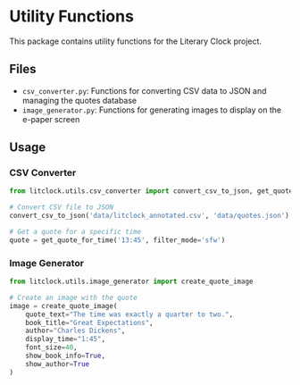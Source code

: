 # Utility Functions

This package contains utility functions for the Literary Clock project.

## Files

- `csv_converter.py`: Functions for converting CSV data to JSON and managing the quotes database
- `image_generator.py`: Functions for generating images to display on the e-paper screen

## Usage

### CSV Converter

```python
from litclock.utils.csv_converter import convert_csv_to_json, get_quote_for_time

# Convert CSV file to JSON
convert_csv_to_json('data/litclock_annotated.csv', 'data/quotes.json')

# Get a quote for a specific time
quote = get_quote_for_time('13:45', filter_mode='sfw')
```

### Image Generator

```python
from litclock.utils.image_generator import create_quote_image

# Create an image with the quote
image = create_quote_image(
    quote_text="The time was exactly a quarter to two.",
    book_title="Great Expectations",
    author="Charles Dickens",
    display_time="1:45",
    font_size=40,
    show_book_info=True,
    show_author=True
)
``` 